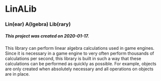 # LinALib
### Lin(ear) A(lgebra) Lib(rary) 

##### This project was created on 2020-01-17. 

This library can perform linear algebra calculations used in game engines. Since it is necessary in a game engine to very often perform thousands of calculations per second, this library is built in such a way that these calculations can be performed as quickly as possible. For example, objects are only created when absolutely necessary and all operations on objects are in place. 
